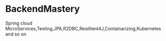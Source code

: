 # BackendMastery
 Spring cloud MicroServices,Testing,JPA,R2DBC,Resillient4J,Containarizing,Kubernetes and so on
